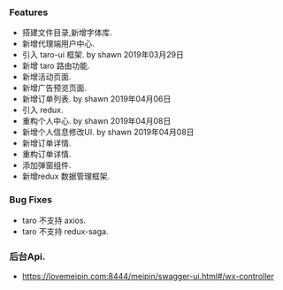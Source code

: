 ### Features
* 搭建文件目录,新增字体库.
* 新增代理端用户中心.
* 引入 taro-ui 框架.  by shawn 2019年03月29日
* 新增 taro 路由功能.
* 新增活动页面.
* 新增广告预览页面.
* 新增订单列表.   by shawn 2019年04月06日
* 引入 redux.
* 重构个人中心. by shawn 2019年04月08日
* 新增个人信息修改UI. by shawn 2019年04月08日
* 新增订单详情.
* 重构订单详情.
* 添加弹窗组件. 
* 新增redux 数据管理框架.

### Bug Fixes
* taro 不支持 axios.
* taro 不支持 redux-saga.

### 后台Api. 
* https://lovemeipin.com:8444/meipin/swagger-ui.html#/wx-controller
